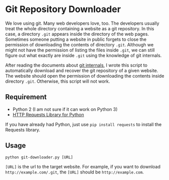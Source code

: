 # Git Repository Downloader

We love using git. Many web developers love, too. The developers usually treat the whole directory containing a website as a git repository. In this case, a directory `.git` appears inside the directory of the web pages. Sometimes someone putting a website in public forgets to close the permission of downloading the contents of directory `.git`. Although we might not have the permission of listing the files inside `.git`, we can still figure out what exactly are inside `.git` using the knowledge of git internals.

After reading the documents about [git internals](https://git-scm.com/book/en/v1/Git-Internals), I wrote this script to automatically download and recover the git repository of a given website. The website should open the permission of downloading the contents inside directory `.git`. Otherwise, this script will not work.

## Requirement

- Python 2 (I am not sure if it can work on Python 3)
- [HTTP Requests Library for Python](https://github.com/kennethreitz/requests)

If you have already had Python, just use `pip install requests` to install the Requests library.

## Usage

```
python git-downloader.py [URL]
```

`[URL]` is the url to the target website. For example, if you want to download `http://example.com/.git`, the `[URL]` should be `http://example.com`.
